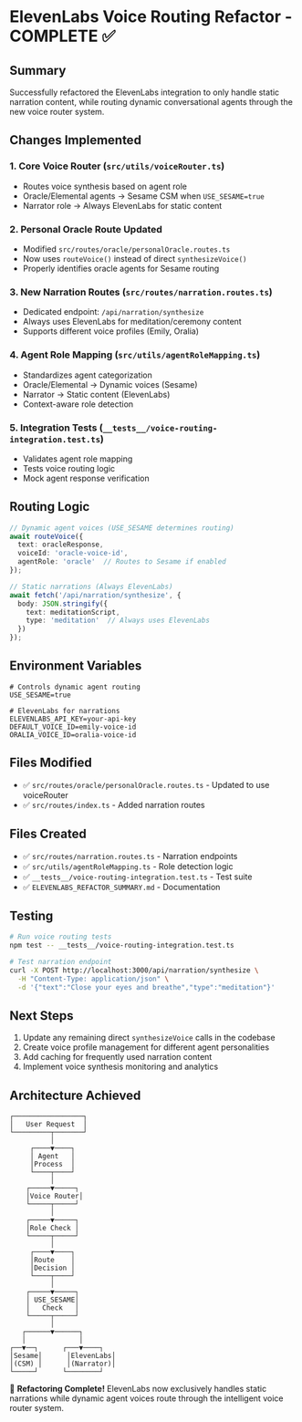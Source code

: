 # ElevenLabs Voice Routing Refactor - COMPLETE ✅

## Summary
Successfully refactored the ElevenLabs integration to only handle static narration content, while routing dynamic conversational agents through the new voice router system.

## Changes Implemented

### 1. **Core Voice Router** (`src/utils/voiceRouter.ts`)
- Routes voice synthesis based on agent role
- Oracle/Elemental agents → Sesame CSM when `USE_SESAME=true`
- Narrator role → Always ElevenLabs for static content

### 2. **Personal Oracle Route Updated**
- Modified `src/routes/oracle/personalOracle.routes.ts`
- Now uses `routeVoice()` instead of direct `synthesizeVoice()`
- Properly identifies oracle agents for Sesame routing

### 3. **New Narration Routes** (`src/routes/narration.routes.ts`)
- Dedicated endpoint: `/api/narration/synthesize`
- Always uses ElevenLabs for meditation/ceremony content
- Supports different voice profiles (Emily, Oralia)

### 4. **Agent Role Mapping** (`src/utils/agentRoleMapping.ts`)
- Standardizes agent categorization
- Oracle/Elemental → Dynamic voices (Sesame)
- Narrator → Static content (ElevenLabs)
- Context-aware role detection

### 5. **Integration Tests** (`__tests__/voice-routing-integration.test.ts`)
- Validates agent role mapping
- Tests voice routing logic
- Mock agent response verification

## Routing Logic

```typescript
// Dynamic agent voices (USE_SESAME determines routing)
await routeVoice({
  text: oracleResponse,
  voiceId: 'oracle-voice-id',
  agentRole: 'oracle'  // Routes to Sesame if enabled
});

// Static narrations (Always ElevenLabs)
await fetch('/api/narration/synthesize', {
  body: JSON.stringify({
    text: meditationScript,
    type: 'meditation'  // Always uses ElevenLabs
  })
});
```

## Environment Variables

```env
# Controls dynamic agent routing
USE_SESAME=true

# ElevenLabs for narrations
ELEVENLABS_API_KEY=your-api-key
DEFAULT_VOICE_ID=emily-voice-id
ORALIA_VOICE_ID=oralia-voice-id
```

## Files Modified
- ✅ `src/routes/oracle/personalOracle.routes.ts` - Updated to use voiceRouter
- ✅ `src/routes/index.ts` - Added narration routes

## Files Created
- ✅ `src/routes/narration.routes.ts` - Narration endpoints
- ✅ `src/utils/agentRoleMapping.ts` - Role detection logic
- ✅ `__tests__/voice-routing-integration.test.ts` - Test suite
- ✅ `ELEVENLABS_REFACTOR_SUMMARY.md` - Documentation

## Testing
```bash
# Run voice routing tests
npm test -- __tests__/voice-routing-integration.test.ts

# Test narration endpoint
curl -X POST http://localhost:3000/api/narration/synthesize \
  -H "Content-Type: application/json" \
  -d '{"text":"Close your eyes and breathe","type":"meditation"}'
```

## Next Steps
1. Update any remaining direct `synthesizeVoice` calls in the codebase
2. Create voice profile management for different agent personalities
3. Add caching for frequently used narration content
4. Implement voice synthesis monitoring and analytics

## Architecture Achieved

```
┌─────────────────┐
│   User Request  │
└─────────┬───────┘
          │
     ┌────▼────┐
     │ Agent   │
     │Process  │
     └────┬────┘
          │
    ┌─────▼─────┐
    │Voice Router│
    └─────┬─────┘
          │
    ┌─────▼─────┐
    │Role Check │
    └─────┬─────┘
          │
     ┌────▼────┐
     │Route    │
     │Decision │
     └────┬────┘
          │
    ┌─────▼─────┐
    │ USE_SESAME│
    │   Check   │
    └─────┬─────┘
          │
   ┌──────▼──────┐
   │             │
┌──▼──┐      ┌───▼────┐
│Sesame│      │ElevenLabs│
│(CSM) │      │(Narrator)│
└─────┘      └────────┘
```

🎉 **Refactoring Complete!** ElevenLabs now exclusively handles static narrations while dynamic agent voices route through the intelligent voice router system.